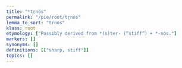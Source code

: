 ```yaml
---
title: "*tr̥nós"
permalink: "/pie/root/tr̥nós"
lemma_to_sort: "trnos"
klass: root
etymology: ["Possibly derived from *(s)ter- (“stiff”) +‎ *-nós."]
markers: []
synonyms: []
definitions: [["sharp, stiff"]]
topics: []
---
```

